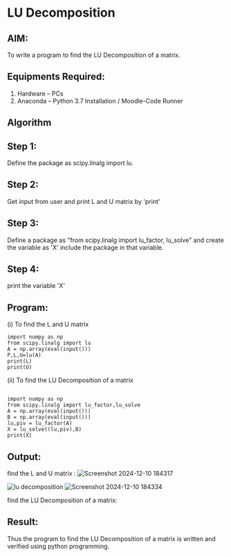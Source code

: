# LU Decomposition 

## AIM:
To write a program to find the LU Decomposition of a matrix.

## Equipments Required:
1. Hardware – PCs
2. Anaconda – Python 3.7 Installation / Moodle-Code Runner

## Algorithm
## Step 1:
Define the package as scipy.linalg import lu.
## Step 2:
Get input from user and print L and U matrix by 'print'
## Step 3:
Define a package as "from scipy.linalg import lu_factor, lu_solve" and create the variable as 'X' include the package in that variable.
## Step 4:
print the variable 'X'


## Program:
(i) To find the L and U matrix

```
import numpy as np
from scipy.linalg import lu
A = np.array(eval(input()))
P,L,U=lu(A)
print(L)
print(U)

```
(ii) To find the LU Decomposition of a matrix
```

import numpy as np
from scipy.linalg import lu_factor,lu_solve
A = np.array(eval(input()))
B = np.array(eval(input()))
lu,piv = lu_factor(A)
X = lu_solve((lu,piv),B)
print(X)

```

## Output:
find the L and U matrix :
![Screenshot 2024-12-10 184317](https://github.com/user-attachments/assets/6d57b41e-2ac1-4360-a7d6-5263630bbdd4)

![lu decomposition]()
![Screenshot 2024-12-10 184334](https://github.com/user-attachments/assets/f5737dcd-0678-486f-9f26-56859eda76b8)

find the LU Decomposition of a matrix:



## Result:
Thus the program to find the LU Decomposition of a matrix is written and verified using python programming.

